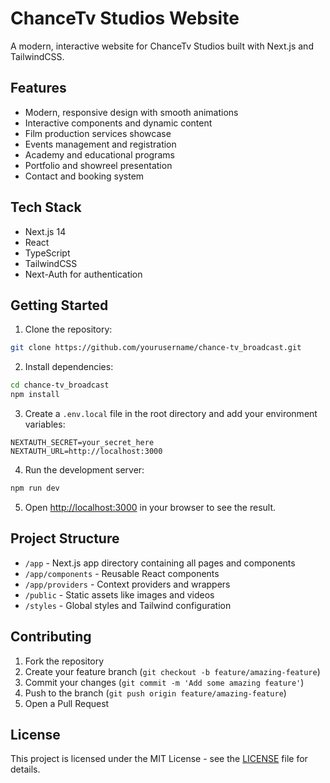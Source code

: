 # ChanceTv Studios Website

A modern, interactive website for ChanceTv Studios built with Next.js and TailwindCSS.

## Features

- Modern, responsive design with smooth animations
- Interactive components and dynamic content
- Film production services showcase
- Events management and registration
- Academy and educational programs
- Portfolio and showreel presentation
- Contact and booking system

## Tech Stack

- Next.js 14
- React
- TypeScript
- TailwindCSS
- Next-Auth for authentication

## Getting Started

1. Clone the repository:
```bash
git clone https://github.com/yourusername/chance-tv_broadcast.git
```

2. Install dependencies:
```bash
cd chance-tv_broadcast
npm install
```

3. Create a `.env.local` file in the root directory and add your environment variables:
```env
NEXTAUTH_SECRET=your_secret_here
NEXTAUTH_URL=http://localhost:3000
```

4. Run the development server:
```bash
npm run dev
```

5. Open [http://localhost:3000](http://localhost:3000) in your browser to see the result.

## Project Structure

- `/app` - Next.js app directory containing all pages and components
- `/app/components` - Reusable React components
- `/app/providers` - Context providers and wrappers
- `/public` - Static assets like images and videos
- `/styles` - Global styles and Tailwind configuration

## Contributing

1. Fork the repository
2. Create your feature branch (`git checkout -b feature/amazing-feature`)
3. Commit your changes (`git commit -m 'Add some amazing feature'`)
4. Push to the branch (`git push origin feature/amazing-feature`)
5. Open a Pull Request

## License

This project is licensed under the MIT License - see the [LICENSE](LICENSE) file for details.
